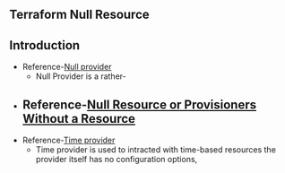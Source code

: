 ## Terraform Null Resource
## Introduction
- Reference-[Null provider](https://registry.terraform.io/providers/hashicorp/null/latest/docs)
    - Null Provider is a rather-
- Reference-[Null Resource or Provisioners Without a Resource](https://www.terraform.io/language/resources/provisioners/null_resource)
    - 
- Reference-[Time provider](https://registry.terraform.io/providers/hashicorp/time/latest/docs)
    - Time provider is used to intracted with time-based resources the provider itself has no configuration options,